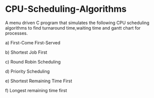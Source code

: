 # CPU-Scheduling-Algorithms
A  menu driven C program that simulates the following CPU scheduling algorithms to find turnaround time,waiting time and gantt chart for processes.

a) First-Come First-Served

b) Shortest Job First

c) Round Robin Scheduling

d) Priority Scheduling

e) Shortest Remaining Time First

f) Longest remaining time first
